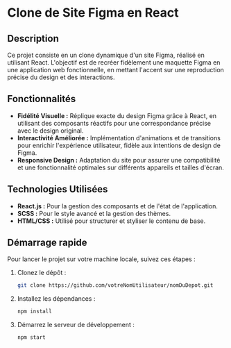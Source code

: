 # Clone de Site Figma en React

## Description
Ce projet consiste en un clone dynamique d'un site Figma, réalisé en utilisant React. L'objectif est de recréer fidèlement une maquette Figma en une application web fonctionnelle, en mettant l'accent sur une reproduction précise du design et des interactions.

## Fonctionnalités
- **Fidélité Visuelle :** Réplique exacte du design Figma grâce à React, en utilisant des composants réactifs pour une correspondance précise avec le design original.
- **Interactivité Améliorée :** Implémentation d'animations et de transitions pour enrichir l'expérience utilisateur, fidèle aux intentions de design de Figma.
- **Responsive Design :** Adaptation du site pour assurer une compatibilité et une fonctionnalité optimales sur différents appareils et tailles d'écran.

## Technologies Utilisées
- **React.js :** Pour la gestion des composants et de l'état de l'application.
- **SCSS :** Pour le style avancé et la gestion des thèmes.
- **HTML/CSS :** Utilisé pour structurer et styliser le contenu de base.

## Démarrage rapide
Pour lancer le projet sur votre machine locale, suivez ces étapes :

1. Clonez le dépôt :
   ```bash
   git clone https://github.com/votreNomUtilisateur/nomDuDepot.git
2. Installez les dépendances :
   ```bash
   npm install
3. Démarrez le serveur de développement :
   ```bash
   npm start
